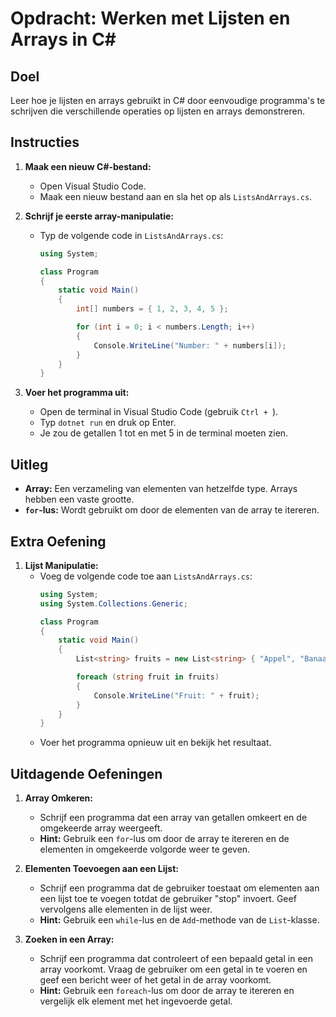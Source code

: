 # Opdracht: Werken met Lijsten en Arrays in C#

## Doel
Leer hoe je lijsten en arrays gebruikt in C# door eenvoudige programma's te schrijven die verschillende operaties op lijsten en arrays demonstreren.

## Instructies
1. **Maak een nieuw C#-bestand:**
   - Open Visual Studio Code.
   - Maak een nieuw bestand aan en sla het op als `ListsAndArrays.cs`.

2. **Schrijf je eerste array-manipulatie:**
   - Typ de volgende code in `ListsAndArrays.cs`:
     ```csharp
     using System;

     class Program
     {
         static void Main()
         {
             int[] numbers = { 1, 2, 3, 4, 5 };

             for (int i = 0; i < numbers.Length; i++)
             {
                 Console.WriteLine("Number: " + numbers[i]);
             }
         }
     }
     ```

3. **Voer het programma uit:**
   - Open de terminal in Visual Studio Code (gebruik `Ctrl + `).
   - Typ `dotnet run` en druk op Enter.
   - Je zou de getallen 1 tot en met 5 in de terminal moeten zien.

## Uitleg
- **Array:** Een verzameling van elementen van hetzelfde type. Arrays hebben een vaste grootte.
- **`for`-lus:** Wordt gebruikt om door de elementen van de array te itereren.

## Extra Oefening
1. **Lijst Manipulatie:**
   - Voeg de volgende code toe aan `ListsAndArrays.cs`:
     ```csharp
     using System;
     using System.Collections.Generic;

     class Program
     {
         static void Main()
         {
             List<string> fruits = new List<string> { "Appel", "Banaan", "Kers" };

             foreach (string fruit in fruits)
             {
                 Console.WriteLine("Fruit: " + fruit);
             }
         }
     }
     ```
   - Voer het programma opnieuw uit en bekijk het resultaat.

## Uitdagende Oefeningen
1. **Array Omkeren:**
   - Schrijf een programma dat een array van getallen omkeert en de omgekeerde array weergeeft.
   - **Hint:** Gebruik een `for`-lus om door de array te itereren en de elementen in omgekeerde volgorde weer te geven.

2. **Elementen Toevoegen aan een Lijst:**
   - Schrijf een programma dat de gebruiker toestaat om elementen aan een lijst toe te voegen totdat de gebruiker "stop" invoert. Geef vervolgens alle elementen in de lijst weer.
   - **Hint:** Gebruik een `while`-lus en de `Add`-methode van de `List`-klasse.

3. **Zoeken in een Array:**
   - Schrijf een programma dat controleert of een bepaald getal in een array voorkomt. Vraag de gebruiker om een getal in te voeren en geef een bericht weer of het getal in de array voorkomt.
   - **Hint:** Gebruik een `foreach`-lus om door de array te itereren en vergelijk elk element met het ingevoerde getal.